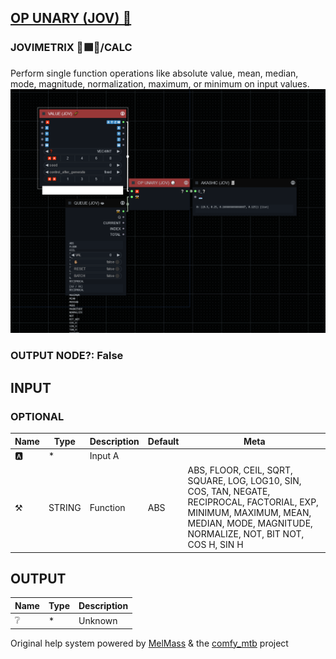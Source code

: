 [OP UNARY (JOV) 🎲](https://github.com/Amorano/Jovimetrix-examples/blob/master/node/OP%20UNARY/OP%20UNARY.md)
------------------------------------------------------------------------------------------------------------
### JOVIMETRIX 🔺🟩🔵/CALC
  
Perform single function operations like absolute value, mean, median, mode, magnitude, normalization, maximum, or minimum on input values.  
![OP UNARY](https://raw.githubusercontent.com/Amorano/Jovimetrix-examples/master/node/OP%20UNARY/OP%20UNARY.png)
### OUTPUT NODE?: False
INPUT
-----
### OPTIONAL
| Name | Type | Description | Default | Meta |
| --- | --- | --- | --- | --- |
| 🅰️ | \* | Input A |  |  |
| ⚒️ | STRING | Function | ABS | ABS, FLOOR, CEIL, SQRT, SQUARE, LOG, LOG10, SIN, COS, TAN, NEGATE, RECIPROCAL, FACTORIAL, EXP, MINIMUM, MAXIMUM, MEAN, MEDIAN, MODE, MAGNITUDE, NORMALIZE, NOT, BIT NOT, COS H, SIN H |
OUTPUT
------
| Name | Type | Description |
| --- | --- | --- |
| ❔ | \* | Unknown |
Original help system powered by [MelMass](https://github.com/melMass) & the [comfy\_mtb](https://github.com/melMass/comfy_mtb) project